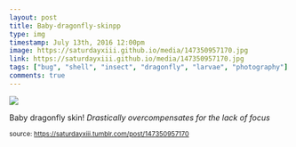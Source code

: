 ```yaml
---
layout: post
title: Baby-dragonfly-skinpp
type: img
timestamp: July 13th, 2016 12:00pm
image: https://saturdayxiii.github.io/media/147350957170.jpg
link: https://saturdayxiii.github.io/media/147350957170.jpg
tags: ["bug", "shell", "insect", "dragonfly", "larvae", "photography"]
comments: true
---
```

<img src="https://saturdayxiii.github.io/media/147350957170.jpg"/>

Baby dragonfly skin!
*Drastically overcompensates for the lack of focus*
 
  
<small>source: https://saturdayxiii.tumblr.com/post/147350957170</small>